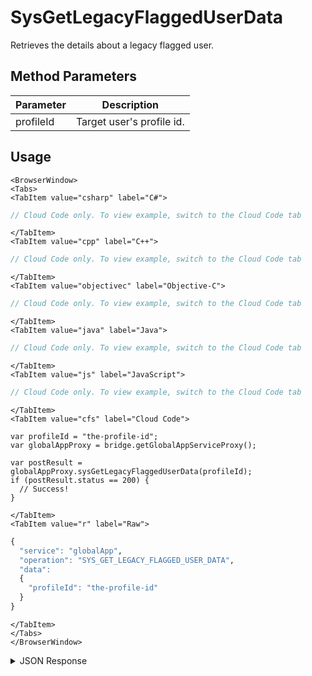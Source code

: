 # SysGetLegacyFlaggedUserData

Retrieves the details about a legacy flagged user.

<PartialServop service_name="globalApp" operation_name="SYS_GET_LEGACY_FLAGGED_USER_DATA" />

## Method Parameters
Parameter | Description
--------- | -----------
profileId | Target user's profile id.

## Usage

```mdx-code-block
<BrowserWindow>
<Tabs>
<TabItem value="csharp" label="C#">
```

```csharp
// Cloud Code only. To view example, switch to the Cloud Code tab
```

```mdx-code-block
</TabItem>
<TabItem value="cpp" label="C++">
```

```cpp
// Cloud Code only. To view example, switch to the Cloud Code tab
```

```mdx-code-block
</TabItem>
<TabItem value="objectivec" label="Objective-C">
```

```objectivec
// Cloud Code only. To view example, switch to the Cloud Code tab
```

```mdx-code-block
</TabItem>
<TabItem value="java" label="Java">
```

```java
// Cloud Code only. To view example, switch to the Cloud Code tab
```

```mdx-code-block
</TabItem>
<TabItem value="js" label="JavaScript">
```

```javascript
// Cloud Code only. To view example, switch to the Cloud Code tab
```

```mdx-code-block
</TabItem>
<TabItem value="cfs" label="Cloud Code">
```

```cfscript
var profileId = "the-profile-id";
var globalAppProxy = bridge.getGlobalAppServiceProxy();

var postResult = globalAppProxy.sysGetLegacyFlaggedUserData(profileId);
if (postResult.status == 200) {
  // Success!
}
```

```mdx-code-block
</TabItem>
<TabItem value="r" label="Raw">
```

```r
{
  "service": "globalApp",
  "operation": "SYS_GET_LEGACY_FLAGGED_USER_DATA",
  "data":
  {
    "profileId": "the-profile-id"
  }
}
```

```mdx-code-block
</TabItem>
</Tabs>
</BrowserWindow>
```

<details>
<summary>JSON Response</summary>

```json
+{
+  "data": {
+    "isActive": true,
+    "notes": "This is a note about the player.",
+    "updatedAt": 1666991622419,
+    "profileId": "f76698c7-bb0c-439a-a46d-44b5f6ca6e15",
+    "playerName": "",
+    "pictureUrl": null,
+    "summaryFriendData": null
+  },
+  "status": 200
+}
```
</details>

